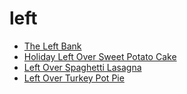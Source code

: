 # left

 * [The Left Bank](../../index/t/the-left-bank-233322.json)
 * [Holiday Left Over Sweet Potato Cake](../../index/h/holiday-left-over-sweet-potato-cake.json)
 * [Left Over Spaghetti Lasagna](../../index/l/left-over-spaghetti-lasagna.json)
 * [Left Over Turkey Pot Pie](../../index/l/left-over-turkey-pot-pie.json)
